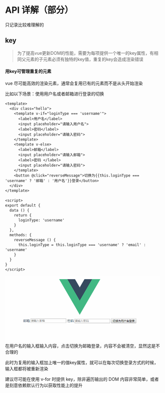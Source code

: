 # API 详解（部分）

只记录比较难理解的

## key
> 为了提高vue更新DOM的性能，需要为每项提供一个唯一的key属性，有相同父元素的子元素必须有独特的key值，重复的key会造成渲染错误

#### 用key可管理重复的元素
vue 尽可能高效的渲染元素，通常会复用已有的元素而不是从头开始渲染

比如以下场景：使用用户名或者邮箱进行登录的切换
```vue
<template>
  <div class="hello">
    <template v-if="loginType === 'username'">
      <label>用户名</label>
      <input placeholder="请输入用户名">
      <label>密码</label>
      <input placeholder="请输入密码">
    </template>
    <template v-else>
      <label>邮箱</label>
      <input placeholder="请输入邮箱">
      <label>密码 </label>
      <input placeholder="请输入密码">
    </template>
    <button @click="reverseMessage">切换为{{this.loginType === 'username' ? '邮箱' : '用户名'}}登录</button>
  </div>
</template>

<script>
export default {
  data () {
    return {
      loginType: 'username'
    }
  },
  methods: {
    reverseMessage () {
      this.loginType = this.loginType === 'username' ? 'email' : 'username'
    }
  }
}
</script>
```
![An image](https://github.com/MY729/blog/raw/gh-pages/img/api详解/api-1.gif)
在用户名的输入框输入内容，点击切换为邮箱登录，内容不会被清空，显然这是不合理的

此时为复用的输入框加上唯一的值key属性，就可以在每次切换登录方式的时候，输入框都将被重新渲染

建议尽可能在使用 v-for 时提供 key，除非遍历输出的 DOM 内容非常简单，或者是刻意依赖默认行为以获取性能上的提升